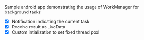 Sample android app demonstrating the usage of WorkManager for background tasks
- [x] Notification indicating the current task
- [x] Receive result as LiveData
- [x] Custom intialization to set fixed thread pool
